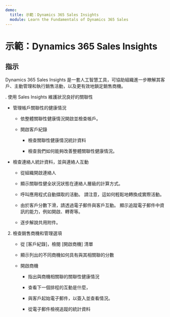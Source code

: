 ```yaml
---
demo:
  title: 示範：Dynamics 365 Sales Insights
  module: Learn the Fundamentals of Dynamics 365 Sales
---
```


# 示範：Dynamics 365 Sales Insights

## 指示

Dynamics 365 Sales Insights 是一套人工智慧工具，可協助組織進一步瞭解其客戶、主動管理和執行銷售活動，以及更有效地鎖定銷售商機。 

. 使用 Sales Insights 維護狀況良好的關聯性

- 管理帳戶關聯性的健康情況

    - 依整體關聯性健康情況開啟並檢查帳戶。

    - 開啟客戶紀錄

        - 檢查關聯性健康情況統計資料

        - 檢查我們如何能夠改善整體關聯性健康情況。 

- 檢查連絡人統計資料，並與連絡人互動

    - 從組織開啟連絡人

    - 顯示關聯性健全狀況狀態在連絡人層級的計算方式。

    - 呼叫應用程式自動擷取的活動。 請注意，這如何輕鬆地轉換成實際活動。 

    - 由於客戶分數下滑，請透過電子郵件與客戶互動。 顯示追蹤電子郵件中資訊的能力，例如開啟、轉寄等。 

    - 逐步解說共用附件。 

 

2. 檢查銷售商機和管理選項

    - 從 [客戶紀錄]，檢閱 [開啟商機] 清單

    - 顯示列出的不同商機如何具有與其相關聯的分數

    - 開啟商機

        - 指出與商機相關聯的關聯性健康情況

        - 查看下一個排程的互動是什麼， 

        - 與客戶起始電子郵件，以簽入並查看情況。 

        - 從電子郵件檢視追蹤的統計資料 

